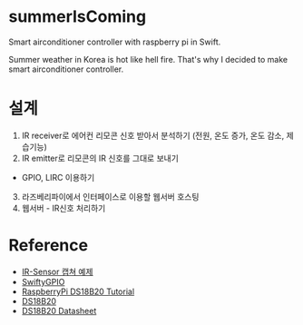 # summerIsComing
Smart airconditioner controller with raspberry pi in Swift.

Summer weather in Korea is hot like hell fire. That's why I decided to make smart airconditioner controller.


# 설계
1. IR receiver로 에어컨 리모콘 신호 받아서 분석하기 (전원, 온도 증가, 온도 감소, 제습기능)
2. IR emitter로 리모콘의 IR 신호를 그대로 보내기
  - GPIO, LIRC 이용하기
3. 라즈베리파이에서 인터페이스로 이용할 웹서버 호스팅
4. 웹서버 - IR신호 처리하기

# Reference
- [IR-Sensor 캡쳐 예제](http://support.thingplus.net/ko/help/code-share.html)  
- [SwiftyGPIO](https://github.com/uraimo/SwiftyGPIO)  
- [RaspberryPi DS18B20 Tutorial](http://www.circuitbasics.com/raspberry-pi-ds18b20-temperature-sensor-tutorial/)  
- [DS18B20](http://www.devicemart.co.kr/goods/view?no=1382718)  
- [DS18B20 Datasheet](https://www.elecrow.com/download/DS18B20.pdf)
